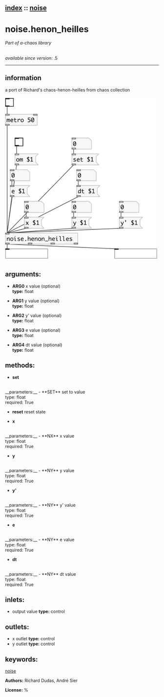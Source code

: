 [index](index.html) :: [noise](category_noise.html)
---

# noise.henon_heilles

###### Part of a-chaos library

*available since version:* .5

---


## information
a port of Richard&#39;s chaos-henon-heilles from chaos collection



[![example](../examples/img/noise.henon_heilles.jpg)](../examples/pd/noise.henon_heilles.pd)



## arguments:

* **ARG0**
x value (optional)<br>
__type:__ float<br>

* **ARG1**
y value (optional)<br>
__type:__ float<br>

* **ARG2**
y&#39; value (optional)<br>
__type:__ float<br>

* **ARG3**
e value (optional)<br>
__type:__ float<br>

* **ARG4**
dt value (optional)<br>
__type:__ float<br>



## methods:

* **set**
<br>
  __parameters:__
  - **SET** set to value<br>
    type: float <br>
    required: True <br>

* **reset**
reset state<br>

* **x**
<br>
  __parameters:__
  - **NX** x value<br>
    type: float <br>
    required: True <br>

* **y**
<br>
  __parameters:__
  - **NY** y value<br>
    type: float <br>
    required: True <br>

* **y&#39;**
<br>
  __parameters:__
  - **NY** y&#39; value<br>
    type: float <br>
    required: True <br>

* **e**
<br>
  __parameters:__
  - **NY** e value<br>
    type: float <br>
    required: True <br>

* **dt**
<br>
  __parameters:__
  - **NY** dt value<br>
    type: float <br>
    required: True <br>






## inlets:

* output value 
__type:__ control<br>



## outlets:

* x outlet
__type:__ control<br>
* y outlet
__type:__ control<br>



## keywords:

[noise](keywords/noise.html)






**Authors:** Richard Dudas, André Sier




**License:** %






